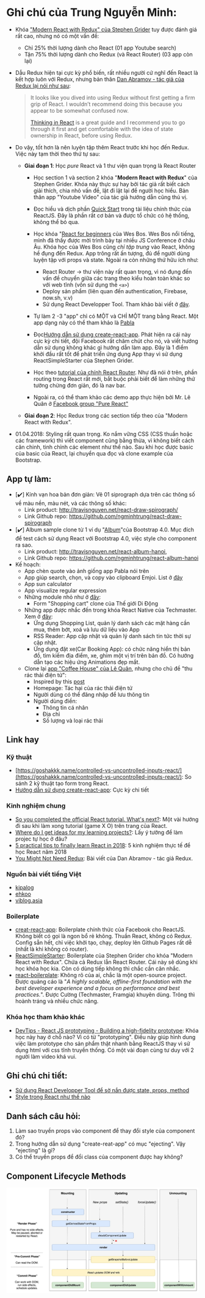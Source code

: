 # Ghi chú của Trung Nguyễn Minh:

- Khóa ["Modern React with Redux" của Stephen Grider](https://www.udemy.com/react-redux/) tuy được đánh giá rất cao, nhưng nó có một vấn đề:
    - Chỉ 25% thời lượng dành cho React (01 app Youtube search)
    - Tận 75% thời lượng dành cho Redux (và React Router) (03 app còn lại)

- Dẫu Redux hiện tại cực kỳ phổ biến, rất nhiều người cứ nghĩ đến React là kết hợp luôn với Redux, nhưng bản thân [Dan Abramov - tác giả của Redux lại nói như sau](https://stackoverflow.com/questions/36634522/how-to-avoid-using-setprops-in-react/36636886#36636886):
    > It looks like you dived into using Redux without first getting a firm grip of React. I wouldn’t recommend doing this because you appear to be somewhat confused now.
    >
    > [Thinking in React](https://reactjs.org/docs/thinking-in-react.html) is a great guide and I recommend you to go through it first and get comfortable with the idea of state ownership in React, before using Redux.

- Do vậy, tốt hơn là nên luyện tập thêm React trước khi học đến Redux. Việc này tạm thời theo thứ tự sau:

    - **Giai đoạn 1**: Học *pure* React và 1 thư viện quan trọng là React Router

        - Học section 1 và section 2 khóa "**Modern React with Redux**" của Stephen Grider. Khóa này thực sự hay bởi tác giả rất biết cách giải thích, chia nhỏ vấn đề, lật đi lật lại để người học hiểu. Bản thân app "Youtube Video" của tác giả hướng dẫn cũng thú vị. 

        - Đọc hiểu và dịch phần [Quick Start](https://reactjs.org/docs/hello-world.html) trong tài liệu chính thức của ReactJS. Đây là phần rất cơ bản và được tổ chức có hệ thống, không thể bỏ qua.

        - Học khóa "[React for beginners](https://reactforbeginners.com/) của Wes Bos. Wes Bos nổi tiếng,  mình đã thấy được mời trình bày tại nhiều JS Conference ở châu Âu. Khóa học của Wes Bos cũng *chỉ tập trung* vào React, không hề đụng đến Redux. App trông rất ấn tượng, đủ để người dùng luyện tập với props và state. Ngoài ra còn những thứ hữu ích như:
            - React Router -> thư viện này rất quan trọng, vì nó đụng đến vấn đề chuyển giữa các trang theo kiểu hoàn toàn khác so với web tĩnh (vốn sử dụng thẻ `<a>`)
            - Deploy sản phẩm (liên quan đến authentication, Firebase, now.sh, v.v)
            - Sử dụng React Developper Tool. Tham khảo bài viết ở [đây](https://github.com/freeCodeCamp-Hanoi/learn-react-udemy/blob/master/posts/Trung-react-developper.md).

        - Tự làm 2 -3 "app" chỉ có MỘT và CHỈ MỘT trang bằng React. Một app dạng này có thể tham khảo là [Pabla](https://goshakkk.name/pabla/index.html)

        - Đọc[Hướng dẫn sử dụng create-react-app](https://github.com/facebook/create-react-app/blob/master/packages/react-scripts/template/README.md). Phát hiện ra cái này cực kỳ chi tiết, đội Facebook rất chăm chút cho nó, và viết hướng dẫn sử dụng không khác gì hướng dẫn làm app. Đây là 1 điểm khởi đầu rất tốt để phát triển ứng dụng App thay vì sử dụng ReactSimpleStarter của Stephen Grider.

        - Học theo [tutorial của chính React Router](https://github.com/reactjs/react-router-tutorial/tree/master/lessons/01-setting-up). Như đã nói ở trên, phần routing trong React rất mới, bắt buộc phải biết để làm những thứ tưởng chừng đơn giản, đó là nav bar.
        
        - Ngoài ra, có thể tham khảo các demo app thực hiện bởi Mr. Lê Quân ở [Facebook group "Pure React"](https://www.facebook.com/groups/purereact/)

    - **Giai đoạn 2**: Học Redux trong các section tiếp theo của "Modern React with Redux". 

- 01.04.2018: Styling rất quan trọng. Ko nắm vững CSS (CSS thuần hoặc các framework) thì viết component cũng bằng thừa, vì không biết cách căn chinh, tinh chỉnh các element như thế nào. Sau khi học được basic của basic của React, lại chuyển qua đọc và clone example của Bootstrap. 

## App tự làm:

- [:heavy_check_mark:] Kính vạn hoa bản đơn giản: Vẽ 01 siprograph dựa trên các thông số về màu nền, màu nét, và các thông số khác:
    - Link product: http://travisnguyen.net/react-draw-spirograph/
    - Link Github repo: https://github.com/ngminhtrung/react-draw-spirograph
- [:heavy_check_mark:] Album sample clone từ 1 ví dụ "[Album](https://getbootstrap.com/docs/4.0/examples/album/)"của Bootstrap 4.0. Mục đích để test cách sử dụng React với Bootstrap 4.0, việc style cho component ra sao.
    - Link product: http://travisnguyen.net/react-album-hanoi,
    - Link Github repo: https://github.com/ngminhtrung/react-album-hanoi
- Kế hoạch:
    - App chèn quote vào ảnh giống app Pabla nói trên
    - App giúp search, chọn, và copy vào clipboard Emjoi. List ở [đây](https://github.com/StylishThemes/GitHub-Dark/wiki/Emoji)
    - App sun calculator
    - App visualize regular expression
    - Những module nhỏ như ở [đây](https://huynhsamha.github.io/create-react-app-config/):
        - Form "Shopping cart" clone của Thế giới Di Động
    - Những app được nhắc đến trong khóa React Native của Techmaster. Xem ở [đây](https://techmaster.vn/khoa-hoc/25567/react-native):
        - Ứng dụng Shopping List, quản lý danh sách các mặt hàng cần mua, thêm bớt, xoá và lưu dữ liệu vào App
        - RSS Reader: App cập nhật và quản lý danh sách tin tức thời sự cập nhật.
        - Ứng dụng đặt xe(Car Booking App): có chức năng hiển thị bản đồ, tìm kiếm địa điểm, xe, ghim một vị trí trên bản đồ. Có hướng dẫn tạo các hiệu ứng Animations đẹp mắt.
    - Clone lại [app "Coffee House" của Lê Quân](https://github.com/quanla/pure-react-sample-coffee), nhưng cho chủ đề "thu rác thải điện tử":
        - Inspired by this [post](https://www.facebook.com/minhcuong/posts/10155720490979495)
        - Homepage: Tác hại của rác thải điện tử 
        - Người dùng có thể đăng nhập để lưu thông tin
        - Người dùng điền:
            - Thông tin cá nhân
            - Địa chỉ
            - Số lượng và loại rác thải

## Link hay

### Kỹ thuật
- [https://goshakkk.name/controlled-vs-uncontrolled-inputs-react/](https://goshakkk.name/controlled-vs-uncontrolled-inputs-react/): So sánh 2 kỹ thuật tạo form trong React.
- [Hướng dẫn sử dụng create-react-app](https://github.com/facebook/create-react-app/blob/master/packages/react-scripts/template/README.md): Cực kỳ chi tiết

### Kinh nghiệm chung
- [So you completed the official React tutorial. What's next?](https://goshakkk.name/next-steps-official-react-tutorial/): Một vài hướng đi sau khi làm xong tutorial (game X O) trên trang của React. 
- [Where do I get ideas for my learning projects?](https://goshakkk.name/learning-project-ideas/): Lấy ý tưởng để làm projec tự học ở đâu?
- [5 practical tips to finally learn React in 2018](https://goshakkk.name/tips-finally-learn-react/): 5 kinh nghiệm thực tế để học React năm 2018
- [You Might Not Need Redux](https://medium.com/@dan_abramov/you-might-not-need-redux-be46360cf367): Bài viết của Dan Abramov - tác giả Redux.

### Nguồn bài viết tiếng Việt
- [kipalog](https://kipalog.com/search?q=reactjs)
- [ehkoo](https://ehkoo.com/chu-de/react)
- [viblog.asia](https://viblo.asia/search?q=reactjs)

### Boilerplate

- [creat-react-app](https://github.com/facebook/create-react-app/): Boilerplate chính thức của Facebook cho ReactJS. Không biết có gọi là ngon bổ rẻ không. Thuần React, không có Redux. Config sẵn hết, chỉ việc khởi tạo, chạy, deploy lên Github Pages rất dễ (nhất là khi không có router).
- [ReactSimpleStarter](https://github.com/StephenGrider/ReduxSimpleStarter): Boilerplate của Stephen Grider cho khóa "Modern React with Redux". Chứa cả Redux lẫn React Router. Cái này sẽ dùng khi học khóa học kia. Còn có dùng tiếp không thì chắc cần cân nhắc. 
- [react-boilerplate](https://github.com/react-boilerplate/react-boilerplate): Không rõ của ai, chắc là một open-source project. Được quảng cáo là "*A highly scalable, offline-first foundation with the best developer experience and a focus on performance and best practices.*". Được Cường (Techmaster, Framgia) khuyên dùng. Trông thì hoành tráng và nhiều chức năng.

### Khóa học tham khảo khác
- [DevTips - React JS prototyping - Building a high-fidelity prototype](https://www.youtube.com/playlist?list=PLqGj3iMvMa4LFqyGab_aR7M0zfQm2KTuX): Khóa học này hay ở chỗ nào? Vì có từ "prototyping". Điều này giúp hình dung việc làm prototype cho sản phẩm thật nhanh bằng ReactJS thay vì sử dụng html với css tĩnh truyền thống. Có một vài đoạn cùng tư duy với 2 người làm video khá vui.

## Ghi chú chi tiết:

- [Sử dụng React Developper Tool để sờ nắn được state, props, method](https://github.com/freeCodeCamp-Hanoi/learn-react-udemy/blob/master/posts/Trung-react-developper.md)
- [Style trong React như thế nào](https://github.com/freeCodeCamp-Hanoi/learn-react-udemy/blob/master/posts/Trung-style-in-react.md)


## Danh sách câu hỏi:

1. Làm sao truyền props vào component để thay đổi style của component đó?
2. Trong hướng dẫn sử dụng "create-reat-app" có mục "ejecting". Vậy "ejecting" là gì?
3. Có thể truyền props để đổi class của component được hay không?


## Component Lifecycle Methods

![LifecycleMethods](./images/react-component-lifecycle-illustration.png)